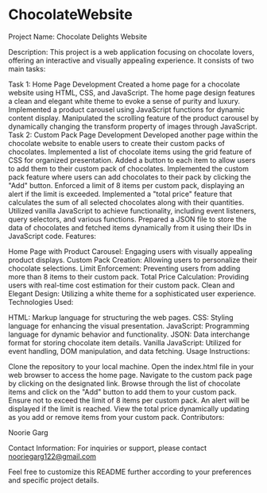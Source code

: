 # ChocolateWebsite
Project Name: Chocolate Delights Website

Description:
This project is a web application focusing on chocolate lovers, offering an interactive and visually appealing experience. It consists of two main tasks:

Task 1: Home Page Development
Created a home page for a chocolate website using HTML, CSS, and JavaScript.
The home page design features a clean and elegant white theme to evoke a sense of purity and luxury.
Implemented a product carousel using JavaScript functions for dynamic content display.
Manipulated the scrolling feature of the product carousel by dynamically changing the transform property of images through JavaScript.
Task 2: Custom Pack Page Development
Developed another page within the chocolate website to enable users to create their custom packs of chocolates.
Implemented a list of chocolate items using the grid feature of CSS for organized presentation.
Added a button to each item to allow users to add them to their custom pack of chocolates.
Implemented the custom pack feature where users can add chocolates to their pack by clicking the "Add" button.
Enforced a limit of 8 items per custom pack, displaying an alert if the limit is exceeded.
Implemented a "total price" feature that calculates the sum of all selected chocolates along with their quantities.
Utilized vanilla JavaScript to achieve functionality, including event listeners, query selectors, and various functions.
Prepared a JSON file to store the data of chocolates and fetched items dynamically from it using their IDs in JavaScript code.
Features:

Home Page with Product Carousel: Engaging users with visually appealing product displays.
Custom Pack Creation: Allowing users to personalize their chocolate selections.
Limit Enforcement: Preventing users from adding more than 8 items to their custom pack.
Total Price Calculation: Providing users with real-time cost estimation for their custom pack.
Clean and Elegant Design: Utilizing a white theme for a sophisticated user experience.
Technologies Used:

HTML: Markup language for structuring the web pages.
CSS: Styling language for enhancing the visual presentation.
JavaScript: Programming language for dynamic behavior and functionality.
JSON: Data interchange format for storing chocolate item details.
Vanilla JavaScript: Utilized for event handling, DOM manipulation, and data fetching.
Usage Instructions:

Clone the repository to your local machine.
Open the index.html file in your web browser to access the home page.
Navigate to the custom pack page by clicking on the designated link.
Browse through the list of chocolate items and click on the "Add" button to add them to your custom pack.
Ensure not to exceed the limit of 8 items per custom pack. An alert will be displayed if the limit is reached.
View the total price dynamically updating as you add or remove items from your custom pack.
Contributors:

Noorie Garg

Contact Information:
For inquiries or support, please contact nooriegarg122@gmail.com

Feel free to customize this README further according to your preferences and specific project details.
